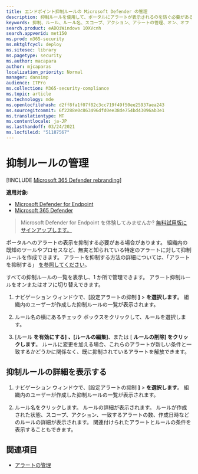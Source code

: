 ```yaml
---
title: エンドポイント抑制ルールの Microsoft Defender の管理
description: 抑制ルールを使用して、ポータルにアラートが表示されるのを防ぐ必要がある場合があります。 Microsoft Defender ATP で抑制ルールを管理する方法について説明します。
keywords: 抑制、ルール、ルール名、スコープ、アクション、アラートの管理、オン、オフ
search.product: eADQiWindows 10XVcnh
search.appverid: met150
ms.prod: m365-security
ms.mktglfcycl: deploy
ms.sitesec: library
ms.pagetype: security
ms.author: macapara
author: mjcaparas
localization_priority: Normal
manager: dansimp
audience: ITPro
ms.collection: M365-security-compliance
ms.topic: article
ms.technology: mde
ms.openlocfilehash: d2ff8fa1f07f82c3cc719f49f50ee25937aea243
ms.sourcegitcommit: 6f2288e0c863496dfd0ee38de754bd43096ab3e1
ms.translationtype: MT
ms.contentlocale: ja-JP
ms.lasthandoff: 03/24/2021
ms.locfileid: "51187567"
---
```

# <a name="manage-suppression-rules"></a>抑制ルールの管理

[!INCLUDE [Microsoft 365 Defender rebranding](../../includes/microsoft-defender.md)]


**適用対象:**
- [Microsoft Defender for Endpoint](https://go.microsoft.com/fwlink/p/?linkid=2154037)
- [Microsoft 365 Defender](https://go.microsoft.com/fwlink/?linkid=2118804)

> Microsoft Defender for Endpoint を体験してみませんか? [無料試用版にサインアップします。](https://www.microsoft.com/microsoft-365/windows/microsoft-defender-atp?ocid=docs-wdatp-exposedapis-abovefoldlink)


ポータルへのアラートの表示を抑制する必要がある場合があります。 組織内の既知のツールやプロセスなど、無実と知られている特定のアラートに対して抑制ルールを作成できます。 アラートを抑制する方法の詳細については、「アラートを抑制する」 [を参照してください](manage-alerts.md)。

すべての抑制ルールの一覧を表示し、1 か所で管理できます。 アラート抑制ルールをオンまたはオフに切り替えできます。


1. ナビゲーション ウィンドウで、[設定アラートの抑制 **]**  >  **を選択します**。 組織内のユーザーが作成した抑制ルールの一覧が表示されます。

2. ルール名の横にあるチェック ボックスをクリックして、ルールを選択します。

3. [ルール **を有効にする]** **、[ルールの編集]**、または [  **ルールの削除] をクリックします**。 ルールに変更を加える場合、これらのアラートが新しい条件と一致するかどうかに関係なく、既に抑制されているアラートを解放できます。 


## <a name="view-details-of-a-suppression-rule"></a>抑制ルールの詳細を表示する

1. ナビゲーション ウィンドウで、[設定アラートの抑制 **]**  >  **を選択します**。 組織内のユーザーが作成した抑制ルールの一覧が表示されます。

2. ルール名をクリックします。 ルールの詳細が表示されます。 ルールが作成された状態、スコープ、アクション、一致するアラートの数、作成日時などのルールの詳細が表示されます。 関連付けられたアラートとルールの条件を表示することもできます。

## <a name="related-topics"></a>関連項目

- [アラートの管理](manage-alerts.md)
